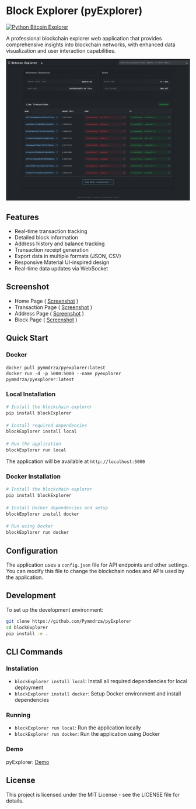 # Block Explorer (pyExplorer)

[![Python Bitcoin Explorer](https://img.shields.io/badge/PyExplorer-Demo-5bb656?link=https://pyexplorer.mmdrza.com/&style=plastic)](https://pyexplorer.mmdrza.com/ 'pyExplorer - Bitcoin Python Explorer') 

A professional blockchain explorer web application that provides comprehensive insights into blockchain networks, with enhanced data visualization and user interaction capabilities.

![pyExplorer](https://raw.githubusercontent.com/Pymmdrza/pyExplorer/refs/heads/main/.github/index_screen-optimize.png 'pyExplorer Bitcoin block transaction and address monitoring')

## Features

- Real-time transaction tracking
- Detailed block information
- Address history and balance tracking
- Transaction receipt generation
- Export data in multiple formats (JSON, CSV)
- Responsive Material UI-inspired design
- Real-time data updates via WebSocket

## Screenshot

- Home Page ( [Screenshot](https://raw.githubusercontent.com/Pymmdrza/pyExplorer/refs/heads/main/.github/index_screen.png) )
- Transaction Page ( [Screenshot](https://raw.githubusercontent.com/Pymmdrza/pyExplorer/refs/heads/main/.github/transaction_screen.png) )
- Address Page ( [Screenshot](https://raw.githubusercontent.com/Pymmdrza/pyExplorer/refs/heads/main/.github/address_screen.png) )
- Block Page ( [Screenshot](https://raw.githubusercontent.com/Pymmdrza/pyExplorer/refs/heads/main/.github/block_screen.png) )

## Quick Start

### Docker

```
docker pull pymmdrza/pyexplorer:latest
docker run -d -p 5000:5000 --name pyexplorer pymmdrza/pyexplorer:latest
```

### Local Installation

```bash
# Install the blockchain explorer
pip install blockExplorer

# Install required dependencies
blockExplorer install local

# Run the application
blockExplorer run local
```

The application will be available at `http://localhost:5000`

### Docker Installation

```bash
# Install the blockchain explorer
pip install blockExplorer

# Install Docker dependencies and setup
blockExplorer install docker

# Run using Docker
blockExplorer run docker
```

## Configuration

The application uses a `config.json` file for API endpoints and other settings. You can modify this file to change the blockchain nodes and APIs used by the application.

## Development

To set up the development environment:

```bash
git clone https://github.com/Pymmdrza/pyExplorer
cd blockExplorer
pip install -e .
```

## CLI Commands

### Installation
- `blockExplorer install local`: Install all required dependencies for local deployment
- `blockExplorer install docker`: Setup Docker environment and install dependencies

### Running
- `blockExplorer run local`: Run the application locally
- `blockExplorer run docker`: Run the application using Docker

### Demo

pyExplorer: [Demo](https://pyexplorer.mmdrza.com/ 'pyExplorer Bitcoin Explorer')

## License

This project is licensed under the MIT License - see the LICENSE file for details.
